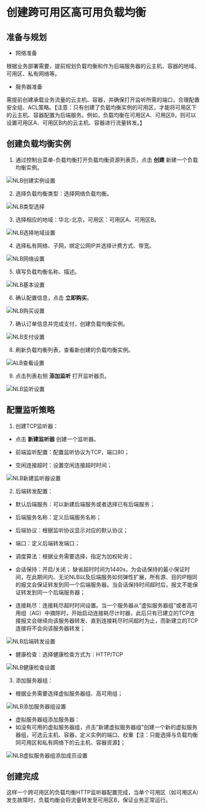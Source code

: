 # 创建跨可用区高可用负载均衡

## 准备与规划

- 网络准备

根据业务部署需要，提前规划负载均衡和作为后端服务器的云主机、容器的地域、可用区、私有网络等。

- 服务器准备

需提前创建承载业务流量的云主机、容器，并确保打开监听所需的端口，合理配置安全组、ACL策略。【注意：只有创建了负载均衡实例的可用区，才能将可用区下的云主机、容器配置为后端服务。例如，负载均衡在可用区A、可用区B，则可以设置可用区A、可用区B内的云主机、容器进行流量转发。】

	
## 创建负载均衡实例


1. 通过控制台菜单-负载均衡打开负载均衡资源列表页，点击 **创建** 新建一个负载均衡实例。

![NLB创建实例设置](../../../../image/Networking/NLB/NLB-Create.png)

2. 选择负载均衡类型：选择网络负载均衡。
 
 ![NLB类型选择](../../../../image/Networking/NLB/NLB-ChooseLB.png)

3. 选择相应的地域：华北-北京，可用区：可用区A、可用区B。

![NLB选择地域设置](../../../../image/Networking/NLB/NLB-ChooseRegion.png)

4. 选择私有网络、子网，绑定公网IP并选择计费方式、带宽。

![NLB网络设置](../../../../image/Networking/NLB/NLB-IP.png)

5. 填写负载均衡名称、描述。

![NLB基本设置](../../../../image/Networking/NLB/NLB-Name.png)

6. 确认配置信息，点击 **立即购买**。

![NLB购买设置](../../../../image/Networking/NLB/NLB-BuyInfo.png)

7. 确认订单信息并完成支付，创建负载均衡实例。

![NLB支付设置](../../../../image/Networking/NLB/NLB-BuyConfirm.png)

8. 刷新负载均衡列表，查看新创建的负载均衡实例。

![ALB查看设置](../../../../image/Networking/NLB/NLB-List.png)

9. 点击列表右侧 **添加监听** 打开监听器页。

![NLB监听设置](../../../../image/Networking/NLB/NLB-List-Add-Listener.png)

## 配置监听策略

1. 创建TCP监听器：

- 点击 **新建监听器** 创建一个监听器。

- 前端监听配置：配置监听协议为TCP，端口80；
- 空闲连接超时：设置空闲连接超时时间；

![NLB新建监听器设置](../../../../image/Networking/NLB/NLB-022.png)

2. 后端转发配置：

- 默认后端服务：可以新建后端服务或者选择已有后端服务；

- 后端服务名称：定义后端服务名称；

- 后端协议：根据监听协议显示对应的默认协议；

- 端口：定义后端转发端口；

- 调度算法：根据业务需要选择，指定为加权轮询；

- 会话保持：开启/关闭； 缺省超时时间为1440s，为会话保持的最小保证时间，在此期间内、无论NLB以及后端服务如何弹性扩展，所有源、目的IP相同的报文会保证转发到同一个后端服务器。当会话保持时间超时后，报文不能保证转发到同一个后端服务器；

- 连接耗尽：连接耗尽超时时间设置。当一个服务器从“虚拟服务器组”或者高可用组（AG）中摘除时，开始启动连接耗尽计时器，此后只有已建立的TCP连接报文会继续向该服务器转发、直到连接耗尽时间超时为止，而新建立的TCP连接将不会向该服务器转发；

![NLB后端转发设置](../../../../image/Networking/NLB/NLB-023.png)

- 健康检查：选择健康检查方式为：HTTP/TCP

![NLB健康检查设置](../../../../image/Networking/NLB/NLB-029.png)

3. 添加服务器组：

- 根据业务需要选择虚拟服务器组、高可用组；

![NLB添加服务器组设置](../../../../image/Networking/NLB/NLB-030.png)

- 虚拟服务器组添加服务器：
- 如没有可用的虚拟服务器组，点击“新建虚拟服务器组”创建一个新的虚拟服务器组，可选云主机、容器，定义实例的端口、权重【注：只能选择与负载均衡同可用区和私有网络下的云主机、容器资源】；

![NLB虚拟服务器组添加成员设置](../../../../image/Networking/NLB/NLB-079.png)

## 创建完成

这样一个跨可用区的负载均衡HTTP监听器配置完成，当单个可用区（如可用区A）发生故障时，负载均衡会将流量转发至可用区B，保证业务正常运行。
		
